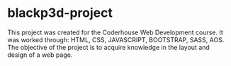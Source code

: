 # blackp3d-project

This project was created for the Coderhouse Web Development course.
It was worked through: HTML, CSS, JAVASCRIPT, BOOTSTRAP, SASS, AOS.
The objective of the project is to acquire knowledge in the layout and design of a web page.

